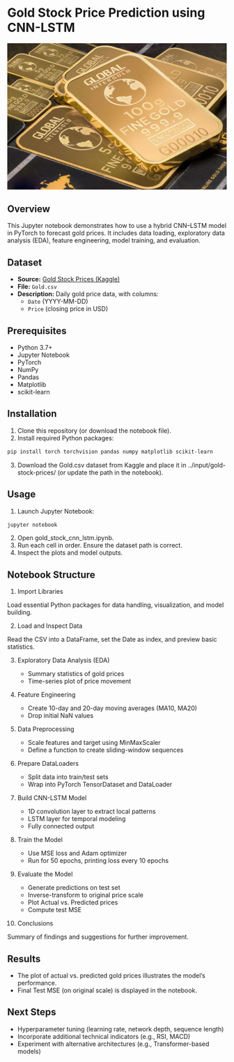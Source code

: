 # Gold Stock Price Prediction using CNN-LSTM

![Gold](gold.jpg)

## Overview

This Jupyter notebook demonstrates how to use a hybrid CNN–LSTM model in PyTorch to forecast gold prices. It includes data loading, exploratory data analysis (EDA), feature engineering, model training, and evaluation.

## Dataset

- **Source:** [Gold Stock Prices (Kaggle)](https://www.kaggle.com/datasets/sahilwagh/gold-stock-prices)
- **File:** `Gold.csv`
- **Description:** Daily gold price data, with columns:
  - `Date` (YYYY-MM-DD)
  - `Price` (closing price in USD)

## Prerequisites

- Python 3.7+
- Jupyter Notebook
- PyTorch
- NumPy
- Pandas
- Matplotlib
- scikit-learn

## Installation

1. Clone this repository (or download the notebook file).
2. Install required Python packages:

```bash
pip install torch torchvision pandas numpy matplotlib scikit-learn
```

3.	Download the Gold.csv dataset from Kaggle and place it in ../input/gold-stock-prices/ (or update the path in the notebook).


## Usage

1. Launch Jupyter Notebook:

```bash
jupyter notebook
```

2. Open gold_stock_cnn_lstm.ipynb.
3. Run each cell in order. Ensure the dataset path is correct.
4. Inspect the plots and model outputs.

## Notebook Structure

1. Import Libraries

Load essential Python packages for data handling, visualization, and model building.

2. Load and Inspect Data

Read the CSV into a DataFrame, set the Date as index, and preview basic statistics.

3. Exploratory Data Analysis (EDA)
    - Summary statistics of gold prices
    - Time-series plot of price movement

4. Feature Engineering
    - Create 10-day and 20-day moving averages (MA10, MA20)
    - Drop initial NaN values

5. Data Preprocessing
    - Scale features and target using MinMaxScaler
    - Define a function to create sliding-window sequences

6. Prepare DataLoaders
    - Split data into train/test sets
    - Wrap into PyTorch TensorDataset and DataLoader

7. Build CNN-LSTM Model
    - 1D convolution layer to extract local patterns
    - LSTM layer for temporal modeling
    - Fully connected output

8. Train the Model
    - Use MSE loss and Adam optimizer
    - Run for 50 epochs, printing loss every 10 epochs

9. Evaluate the Model
    - Generate predictions on test set
    - Inverse-transform to original price scale
    - Plot Actual vs. Predicted prices
    - Compute test MSE

10. Conclusions

Summary of findings and suggestions for further improvement.

## Results
- The plot of actual vs. predicted gold prices illustrates the model’s performance.
- Final Test MSE (on original scale) is displayed in the notebook.

## Next Steps
- Hyperparameter tuning (learning rate, network depth, sequence length)
- Incorporate additional technical indicators (e.g., RSI, MACD)
- Experiment with alternative architectures (e.g., Transformer-based models)
